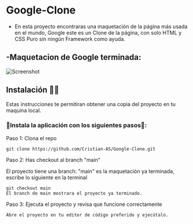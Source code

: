 # Google-Clone 
- En esta proyecto encontraras una maquetación de la página más usada en el mundo, Google este es un Clone de la página, con solo HTML y CSS Puro sin ningún Framework como ayuda.

## -Maquetacion de Google terminada:

![Screenshot](https://user-images.githubusercontent.com/71947538/143713671-3f1fcc2a-f19b-4f2b-8988-6deb4b1ec8c5.png)


## Instalación 👩‍💻
Estas instrucciones te permitiran obtener una copia del proyecto en tu maquina local.

### 🔧Instala la aplicación con los siguientes pasos🔧:

Paso 1: Clona el repo

    git clone https://github.com/Cristian-AS/Google-Clone.git

Paso 2: Has checkout al branch "main" 

El proyecto tiene una branch: "main" es la maquetación ya terminada, escribe lo siguiente en la terminal

    git checkout main
    El branch de main mostrara el proyecto ya terminado.

Paso 3: Ejecuta el proyecto y revisa que funcione correctamente

    Abre el proyecto en tu editor de código preferido y ejecútalo.
